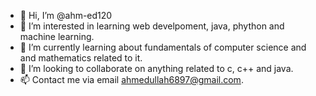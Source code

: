- 👋 Hi, I’m @ahm-ed120
- 👀 I’m interested in learning web develpoment, java, phython and machine learning.
- 🌱 I’m currently learning about fundamentals of computer science and and mathematics related to it.
- 💞️ I’m looking to collaborate on anything related to c, c++ and java.
- 📫 Contact me via email ahmedullah6897@gmail.com.
